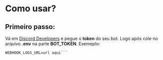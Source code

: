 # Como usar?
## Primeiro passo:
Vá em [Discord Developers](https://discord.com/developers/applications) e pegue o **token** do seu bot.
Logo após cole no arquivo **.env** na parte __**BOT_TOKEN**__.
Exemeplo:
```BOT_TOKEN=MTdeudhEEFKIEDiedjuehdedyegdyegdyedhva
WEBHOOK_LOGS_URL=url aqui```
